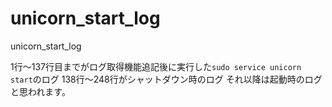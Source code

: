 # unicorn_start_log
unicorn_start_log

1行〜137行目までがログ取得機能追記後に実行した`sudo service unicorn start`のログ
138行〜248行がシャットダウン時のログ
それ以降は起動時のログと思われます。
